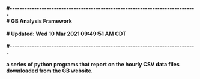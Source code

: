 
<h4>
<br>
#----------------------------------------------------------------------------
<br>
#    GB Analysis Framework <br>
<br>
#    Updated:  Wed 10 Mar 2021 09:49:51 AM CDT <br>
<br>
#----------------------------------------------------------------------------
<p>
a series of python programs that report on the hourly CSV data files downloaded from
the GB website.
